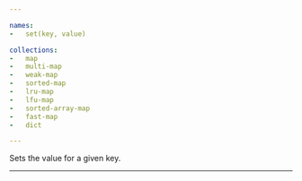 ```yaml
---

names:
-   set(key, value)

collections:
-   map
-   multi-map
-   weak-map
-   sorted-map
-   lru-map
-   lfu-map
-   sorted-array-map
-   fast-map
-   dict

---
```


Sets the value for a given key.

---

